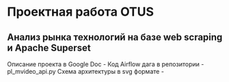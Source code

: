 # Проектная работа OTUS
## Анализ рынка технологий на базе web scraping и Apache Superset

Описание проекта в Google Doc - 
Код Airflow дага в репозитории - pl_mvideo_api.py
Схема архитектуры в svg формате - 
